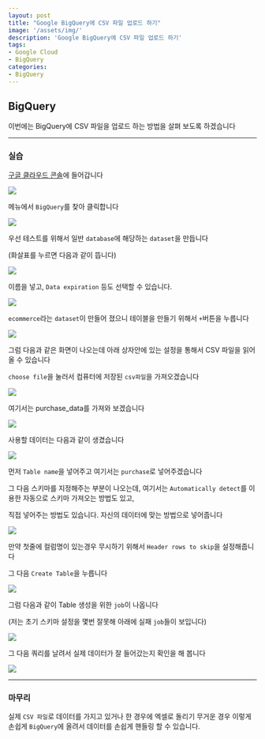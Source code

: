 ```yaml
---
layout: post
title: "Google BigQuery에 CSV 파일 업로드 하기"
image: '/assets/img/'
description: 'Google BigQuery에 CSV 파일 업로드 하기'
tags:
- Google Cloud
- BigQuery
categories:
- BigQuery
---
```



## BigQuery

이번에는 BigQuery에 CSV 파일을 업로드 하는 방법을 살펴 보도록 하겠습니다 

---

### 실습

[구글 클라우드 콘솔](https://console.cloud.google.com)에 들어갑니다

![](https://cdn-images-1.medium.com/max/2000/1*zjj5jR9EuSsuUB1vanUDlw.png)

메뉴에서 `BigQuery`를 찾아 클릭합니다

![](https://cdn-images-1.medium.com/max/800/1*WogRtV2q6c1oyzviP6cG1A.png)

우선 테스트를 위해서 일반 `database`에 해당하는 `dataset`을 만듭니다

(화살표를 누르면 다음과 같이 뜹니다)

![](https://cdn-images-1.medium.com/max/2000/1*nxR1aeyhQKsg9QTAySYEUg.png)

이름을 넣고, `Data expiration` 등도 선택할 수 있습니다.

![](https://cdn-images-1.medium.com/max/2000/1*nQLS5La7vRPFtWP7XqL3xQ.png)

`ecommerce`라는 `dataset`이 만들어 졌으니 테이블을 만들기 위해서 `+`버튼을 누릅니다

![](https://cdn-images-1.medium.com/max/2000/1*uLdcmkuBbR2gh5jjWBVy8w.png)

그럼 다음과 같은 화면이 나오는데 아래 상자안에 있는 설정을 통해서 CSV 파일을 읽어올 수 있습니다 

`choose file`을 눌러서 컴퓨터에 저장된 `csv파일`을 가져오겠습니다

![](https://cdn-images-1.medium.com/max/2000/1*vO8PcWPozVCnIhLCkLLDqQ.png)

여기서는 purchase_data를 가져와 보겠습니다

![](https://cdn-images-1.medium.com/max/2000/1*XbEiqQgzqYEycPGO-lJOIA.png)

사용할 데이터는 다음과 같이 생겼습니다

![](https://cdn-images-1.medium.com/max/2000/1*P5J8bDEW9juU_-JcWoERig.png)

먼저 `Table name`을 넣어주고 여기서는 `purchase`로 넣어주겠습니다

그 다음 스키마를 지정해주는 부분이 나오는데, 여기서는 `Automatically detect`를 이용한 자동으로 스키마 가져오는 방법도 있고,

직접 넣어주는 방법도 있습니다. 자신의 데이터에 맞는 방법으로 넣어줍니다

![](https://cdn-images-1.medium.com/max/2000/1*2awWKN04R5GZ2bOZRmbxiQ.png)

만약 첫줄에 컬럼명이 있는경우 무시하기 위해서 `Header rows to skip`을 설정해줍니다

그 다음 `Create Table`을 누릅니다

![](https://cdn-images-1.medium.com/max/2000/1*anH5JJ1rlSnVyHjGmPPbZw.png)

그럼 다음과 같이 Table 생성을 위한 `job`이 나옵니다

(저는 초기 스키마 설정을 몇번 잘못해 아래에 실패 `job`들이 보입니다)

![](https://cdn-images-1.medium.com/max/2000/1*ZjmhS87NQ2J876n-E1H8GA.png)

그 다음 쿼리를 날려서 실제 데이터가 잘 들어갔는지 확인을 해 봅니다

![](https://cdn-images-1.medium.com/max/2000/1*kbDqABgCO535MHaL5bzNDw.png)

---

### 마무리

실제 `CSV 파일`로 데이터를 가지고 있거나 한 경우에 엑셀로 돌리기 무거운 경우 이렇게 손쉽게 `BigQuery`에 올려서 데이터를 손쉽게 핸들링 할 수 있습니다.

